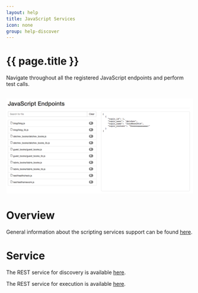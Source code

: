 ```yaml
---
layout: help
title: JavaScript Services
icon: none
group: help-discover
---
```


{{ page.title }}
===

Navigate throughout all the registered JavaScript endpoints and perform test calls.


<br>
	<img class="img-responsive" src="/help/images/discover/discover_javascript.png"/>
<br>

Overview
=====

General information about the scripting services support can be found [here](scripting_services.html).


Service
====

The REST service for discovery is available [here](service_registry_js.html).

The REST service for execution is available [here](service_javascript.html).
